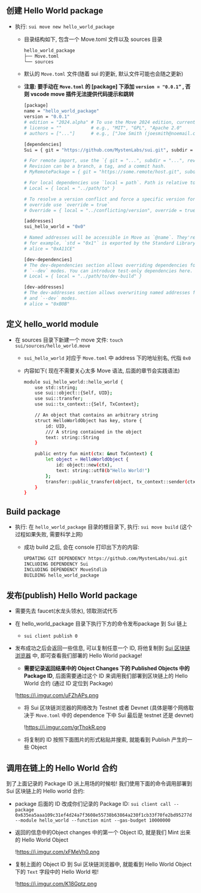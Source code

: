 ## 创建 Hello World package

- 执行: `sui move new hello_world_package`
    - 目录结构如下, 包含一个 Move.toml 文件以及 sources 目录
        
        ```bash
        hello_world_package
        ├── Move.toml
        └── sources
        ```
        
    - 默认的 `Move.toml` 文件(随着 sui 的更新, 默认文件可能也会随之更新)
    - **注意: 要手动在 `Move.toml` 的 [package] 下添加 `version = "0.0.1”` , 否则 vscode move 插件无法提供代码提示和跳转**
        
        ```bash
        [package]
        name = "hello_world_package"
        version = "0.0.1"
        # edition = "2024.alpha" # To use the Move 2024 edition, currently in alpha
        # license = ""           # e.g., "MIT", "GPL", "Apache 2.0"
        # authors = ["..."]      # e.g., ["Joe Smith (joesmith@noemail.com)", "John Snow (johnsnow@noemail.com)"]
        
        [dependencies]
        Sui = { git = "https://github.com/MystenLabs/sui.git", subdir = "crates/sui-framework/packages/sui-framework", rev = "framework/testnet" }
        
        # For remote import, use the `{ git = "...", subdir = "...", rev = "..." }`.
        # Revision can be a branch, a tag, and a commit hash.
        # MyRemotePackage = { git = "https://some.remote/host.git", subdir = "remote/path", rev = "main" }
        
        # For local dependencies use `local = path`. Path is relative to the package root
        # Local = { local = "../path/to" }
        
        # To resolve a version conflict and force a specific version for dependency
        # override use `override = true`
        # Override = { local = "../conflicting/version", override = true }
        
        [addresses]
        sui_hello_world = "0x0"
        
        # Named addresses will be accessible in Move as `@name`. They're also exported:
        # for example, `std = "0x1"` is exported by the Standard Library.
        # alice = "0xA11CE"
        
        [dev-dependencies]
        # The dev-dependencies section allows overriding dependencies for `--test` and
        # `--dev` modes. You can introduce test-only dependencies here.
        # Local = { local = "../path/to/dev-build" }
        
        [dev-addresses]
        # The dev-addresses section allows overwriting named addresses for the `--test`
        # and `--dev` modes.
        # alice = "0xB0B"
        
        ```
        

## 定义 hello_world module

- 在 sources 目录下新建一个 move 文件: `touch sui/sources/hello_world.move`
    - `sui_hello_world` 对应于 `Move.toml` 中 address 下的地址别名, 代指 `0x0`
    - 内容如下( 现在不需要关心太多 Move 语法, 后面的章节会实践语法)
        
        ```bash
        module sui_hello_world::hello_world {
            use std::string;
            use sui::object::{Self, UID};
            use sui::transfer;
            use sui::tx_context::{Self, TxContext};
        
            // An object that contains an arbitrary string
            struct HelloWorldObject has key, store {
                id: UID,
                /// A string contained in the object
                text: string::String
            }
        
            public entry fun mint(ctx: &mut TxContext) {
                let object = HelloWorldObject {
                    id: object::new(ctx),
                    text: string::utf8(b"Hello World!")
                };
                transfer::public_transfer(object, tx_context::sender(ctx));
            }
        }
        ```
        

## Build package

- 执行: 在 `hello_world_package` 目录的根目录下, 执行: `sui move build` (这个过程如果失败, 需要科学上网)
    - 成功 build 之后, 会在 console 打印出下方的内容:
        
        ```bash
        UPDATING GIT DEPENDENCY https://github.com/MystenLabs/sui.git
        INCLUDING DEPENDENCY Sui
        INCLUDING DEPENDENCY MoveStdlib
        BUILDING hello_world_package
        ```
        

## 发布(publish) Hello World package

- 需要先去 faucet(水龙头领水), 领取测试代币
- 在 hello_world_package 目录下执行下方的命令发布package 到 Sui 链上
    - `sui client publish 0`
- 发布成功之后会返回一些信息, 可以复制任意一个 ID, 将他复制到 [Sui 区块链浏览器](https://suiexplorer.com/) 中, 即可查看我们部署的 Hello World package!
    - **需要记录返回结果中的 Object Changes 下的 Published Objects 中的 Package ID**, 后面需要通过这个 ID 来调用我们部署到区块链上的 Hello World 合约 (通过 ID 定位到 Package)
    
    !https://i.imgur.com/uFZhAPs.png
    
    - 将 Sui 区块链浏览器的网络改为 Testnet 或者 Devnet (具体是哪个网络取决于 `Move.toml` 中的 dependence 下中 Sui 最后是 testnet 还是 devnet)
        
        !https://i.imgur.com/grThokR.png
        
    - 将复制的 ID 按照下面图片的形式粘贴并搜索, 就能看到 Publish 产生的一些 Object

## 调用在链上的 Hello World 合约

到了上面记录的 Package ID 派上用场的时候啦! 我们使用下面的命令调用部署到 Sui 区块链上的 Hello world 合约:

- package 后面的 ID 改成你们记录的 Package ID:  `sui client call --package 0x635ea5aaa109c31ef4d24a7f3608e55738b63864a230f1cb33f70fe2bd95277d  --module hello_world --function mint --gas-budget 10000000`
- 返回的信息中的Object changes 中的第一个 Object ID, 就是我们 Mint 出来的 Hello World Object
    
    !https://i.imgur.com/xFMeVh0.png
    
- 复制上面的 Object ID 到 Sui 区块链浏览器中, 就能看到 Hello World Object 下的 `Text` 字段中的 Hello World 啦!
    
    !https://i.imgur.com/K18Gptz.png